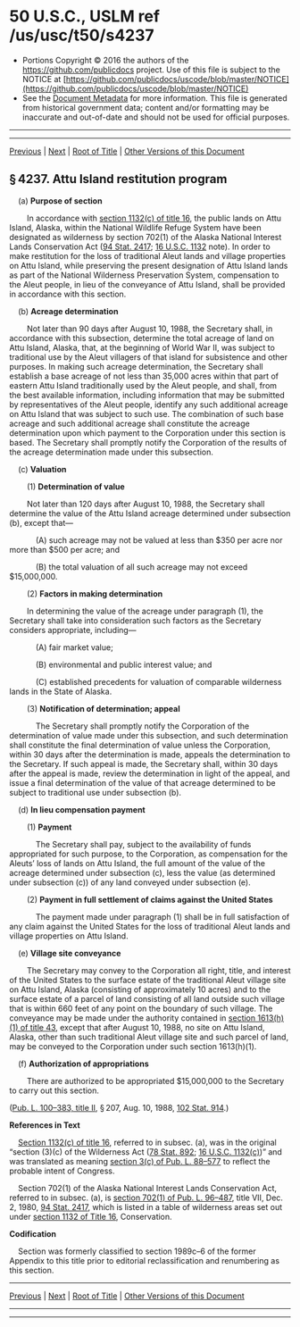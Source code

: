 ---
---

# 50 U.S.C., USLM ref /us/usc/t50/s4237

* Portions Copyright © 2016 the authors of the https://github.com/publicdocs project.
  Use of this file is subject to the NOTICE at [https://github.com/publicdocs/uscode/blob/master/NOTICE](https://github.com/publicdocs/uscode/blob/master/NOTICE)
* See the [Document Metadata](././../../../../..//README.md) for more information.
  This file is generated from historical government data; content and/or formatting may be inaccurate and out-of-date and should not be used for official purposes.

----------
----------

[Previous](./../../../../..//us/usc/t50/ch52/schII/m__us_usc_t50_s4236.md) | [Next](./../../../../..//us/usc/t50/ch52/schII/m__us_usc_t50_s4238.md) | [Root of Title](./../../../../../) | [Other Versions of this Document](https://publicdocs.github.io/go/links?ns=uslm&ref=%2Fus%2Fusc%2Ft50%2Fs4237)

## § 4237. Attu Island restitution program

    (a) __Purpose of section__ 

        In accordance with [section 1132(c) of title 16][/us/usc/t16/s1132/c], the public lands on Attu Island, Alaska, within the National Wildlife Refuge System have been designated as wilderness by section 702(1) of the Alaska National Interest Lands Conservation Act ([94 Stat. 2417][/us/stat/94/2417]; [16 U.S.C. 1132][/us/usc/t16/s1132] note). In order to make restitution for the loss of traditional Aleut lands and village properties on Attu Island, while preserving the present designation of Attu Island lands as part of the National Wilderness Preservation System, compensation to the Aleut people, in lieu of the conveyance of Attu Island, shall be provided in accordance with this section.

    (b) __Acreage determination__ 

        Not later than 90 days after August 10, 1988, the Secretary shall, in accordance with this subsection, determine the total acreage of land on Attu Island, Alaska, that, at the beginning of World War II, was subject to traditional use by the Aleut villagers of that island for subsistence and other purposes. In making such acreage determination, the Secretary shall establish a base acreage of not less than 35,000 acres within that part of eastern Attu Island traditionally used by the Aleut people, and shall, from the best available information, including information that may be submitted by representatives of the Aleut people, identify any such additional acreage on Attu Island that was subject to such use. The combination of such base acreage and such additional acreage shall constitute the acreage determination upon which payment to the Corporation under this section is based. The Secretary shall promptly notify the Corporation of the results of the acreage determination made under this subsection.

    (c) __Valuation__ 

        (1) __Determination of value__ 

        Not later than 120 days after August 10, 1988, the Secretary shall determine the value of the Attu Island acreage determined under subsection (b), except that—

            (A) such acreage may not be valued at less than $350 per acre nor more than $500 per acre; and

            (B) the total valuation of all such acreage may not exceed $15,000,000.

        (2) __Factors in making determination__ 

        In determining the value of the acreage under paragraph (1), the Secretary shall take into consideration such factors as the Secretary considers appropriate, including—

            (A) fair market value;

            (B) environmental and public interest value; and

            (C) established precedents for valuation of comparable wilderness lands in the State of Alaska.

        (3) __Notification of determination; appeal__ 

            The Secretary shall promptly notify the Corporation of the determination of value made under this subsection, and such determination shall constitute the final determination of value unless the Corporation, within 30 days after the determination is made, appeals the determination to the Secretary. If such appeal is made, the Secretary shall, within 30 days after the appeal is made, review the determination in light of the appeal, and issue a final determination of the value of that acreage determined to be subject to traditional use under subsection (b).

    (d) __In lieu compensation payment__ 

        (1) __Payment__ 

            The Secretary shall pay, subject to the availability of funds appropriated for such purpose, to the Corporation, as compensation for the Aleuts’ loss of lands on Attu Island, the full amount of the value of the acreage determined under subsection (c), less the value (as determined under subsection (c)) of any land conveyed under subsection (e).

        (2) __Payment in full settlement of claims against the United States__ 

            The payment made under paragraph (1) shall be in full satisfaction of any claim against the United States for the loss of traditional Aleut lands and village properties on Attu Island.

    (e) __Village site conveyance__ 

        The Secretary may convey to the Corporation all right, title, and interest of the United States to the surface estate of the traditional Aleut village site on Attu Island, Alaska (consisting of approximately 10 acres) and to the surface estate of a parcel of land consisting of all land outside such village that is within 660 feet of any point on the boundary of such village. The conveyance may be made under the authority contained in [section 1613(h)(1) of title 43][/us/usc/t43/s1613/h/1], except that after August 10, 1988, no site on Attu Island, Alaska, other than such traditional Aleut village site and such parcel of land, may be conveyed to the Corporation under such section 1613(h)(1).

    (f) __Authorization of appropriations__ 

        There are authorized to be appropriated $15,000,000 to the Secretary to carry out this section.

([Pub. L. 100–383, title II][/us/pl/100/383/tII], § 207, Aug. 10, 1988, [102 Stat. 914][/us/stat/102/914].)

 __References in Text__ 

    [Section 1132(c) of title 16][/us/usc/t16/s1132/c], referred to in subsec. (a), was in the original “section (3)(c) of the Wilderness Act ([78 Stat. 892][/us/stat/78/892]; [16 U.S.C. 1132(c)][/us/usc/t16/s1132/c])” and was translated as meaning [section 3(c) of Pub. L. 88–577][/us/pl/88/577/s3/c] to reflect the probable intent of Congress.

    Section 702(1) of the Alaska National Interest Lands Conservation Act, referred to in subsec. (a), is [section 702(1) of Pub. L. 96–487][/us/pl/96/487/s702/1], title VII, Dec. 2, 1980, [94 Stat. 2417][/us/stat/94/2417], which is listed in a table of wilderness areas set out under [section 1132 of Title 16][/us/usc/t16/s1132], Conservation.

 __Codification__ 

    Section was formerly classified to section 1989c–6 of the former Appendix to this title prior to editorial reclassification and renumbering as this section.

----------

[Previous](./../../../../..//us/usc/t50/ch52/schII/m__us_usc_t50_s4236.md) | [Next](./../../../../..//us/usc/t50/ch52/schII/m__us_usc_t50_s4238.md) | [Root of Title](./../../../../../) | [Other Versions of this Document](https://publicdocs.github.io/go/links?ns=uslm&ref=%2Fus%2Fusc%2Ft50%2Fs4237)

----------
----------

[/us/usc/t16/s1132/c]: https://publicdocs.github.io/go/links?ns=uslm&ref=%2Fus%2Fusc%2Ft16%2Fs1132%2Fc
[/us/stat/94/2417]: https://publicdocs.github.io/go/links?ns=uslm&ref=%2Fus%2Fstat%2F94%2F2417
[/us/usc/t16/s1132]: https://publicdocs.github.io/go/links?ns=uslm&ref=%2Fus%2Fusc%2Ft16%2Fs1132
[/us/usc/t43/s1613/h/1]: https://publicdocs.github.io/go/links?ns=uslm&ref=%2Fus%2Fusc%2Ft43%2Fs1613%2Fh%2F1
[/us/pl/100/383/tII]: https://publicdocs.github.io/go/links?ns=uslm&ref=%2Fus%2Fpl%2F100%2F383%2FtII
[/us/stat/102/914]: https://publicdocs.github.io/go/links?ns=uslm&ref=%2Fus%2Fstat%2F102%2F914
[/us/usc/t16/s1132/c]: https://publicdocs.github.io/go/links?ns=uslm&ref=%2Fus%2Fusc%2Ft16%2Fs1132%2Fc
[/us/stat/78/892]: https://publicdocs.github.io/go/links?ns=uslm&ref=%2Fus%2Fstat%2F78%2F892
[/us/usc/t16/s1132/c]: https://publicdocs.github.io/go/links?ns=uslm&ref=%2Fus%2Fusc%2Ft16%2Fs1132%2Fc
[/us/pl/88/577/s3/c]: https://publicdocs.github.io/go/links?ns=uslm&ref=%2Fus%2Fpl%2F88%2F577%2Fs3%2Fc
[/us/pl/96/487/s702/1]: https://publicdocs.github.io/go/links?ns=uslm&ref=%2Fus%2Fpl%2F96%2F487%2Fs702%2F1
[/us/stat/94/2417]: https://publicdocs.github.io/go/links?ns=uslm&ref=%2Fus%2Fstat%2F94%2F2417
[/us/usc/t16/s1132]: https://publicdocs.github.io/go/links?ns=uslm&ref=%2Fus%2Fusc%2Ft16%2Fs1132


